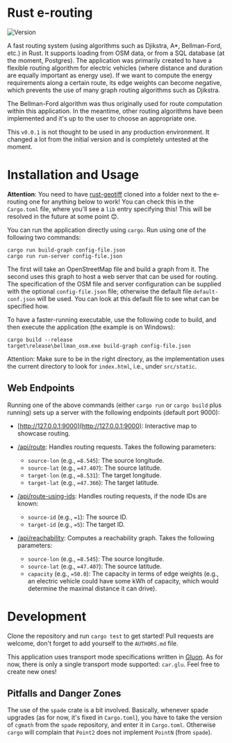# Rust e-routing

![Version](https://img.shields.io/badge/version-v0.0.1-red.svg)

A fast routing system (using algorithms such as Djikstra, A*, Bellman-Ford, etc.) in Rust. It supports loading from OSM data, or from a SQL database (at the moment, Postgres). The application was primarily created to have a flexible routing algorithm for electric vehicles (where distance and duration are equally important as energy use). If we want to compute the energy requirements along a certain route, its edge weights can become negative, which prevents the use of many graph routing algorithms such as Djikstra.

The Bellman-Ford algorithm was thus originally used for route computation within this application. In the meantime, other routing algorithms have been implemented and it's up to the user to choose an appropriate one.

This `v0.0.1` is not thought to be used in any production environment. It changed a lot from the initial version and is completely untested at the moment.

# Installation and Usage

**Attention**: You need to have [rust-geotiff](https://github.com/dominikbucher/rust-geotiff) cloned into a folder next to the e-routing one for anything below to work! You can check this in the `Cargo.toml` file, where you'll see a `lib` entry specifying this! This will be resolved in the future at some point 😊.

You can run the application directly using `cargo`. Run using one of the following two commands:

```shell
cargo run build-graph config-file.json
cargo run run-server config-file.json
```

The first will take an OpenStreetMap file and build a graph from it. The second uses this graph to host a web server that can be used for routing. The specification of the OSM file and server configuration can be supplied with the optional `config-file.json` file; otherwise the default file `default-conf.json` will be used. You can look at this default file to see what can be specified how.

To have a faster-running executable, use the following code to build, and then execute the application (the example is on Windows):

```shell
cargo build --release
target\release\bellman_osm.exe build-graph config-file.json
```

Attention: Make sure to be in the right directory, as the implementation uses the current directory to look for `index.html`, i.e., under `src/static`.

## Web Endpoints

Running one of the above commands (either `cargo run` or `cargo build` plus running) sets up a server with the following endpoints (default port 9000):

* [http://127.0.0.1:9000](http://127.0.0.1:9000): Interactive map to showcase routing.

* [/api/route](http://127.0.0.1:9000/api/route): Handles routing requests. Takes the following parameters:

  * `source-lon` (e.g., `=8.545`): The source longitude.
  * `source-lat` (e.g., `=47.407`): The source latitude.
  * `target-lon` (e.g., `=8.531`): The target longitude.
  * `target-lat` (e.g., `=47.366`): The target latitude.

* [/api/route-using-ids](http://127.0.0.1:9000/api/route-using-ids): Handles routing requests, if the node IDs are known:

  * `source-id` (e.g., `=1`): The source ID.
  * `target-id` (e.g., `=5`): The target ID.

* [/api/reachability](http://127.0.0.1:9000/api/reachability): Computes a reachability graph. Takes the following parameters:

  * `source-lon` (e.g., `=8.545`): The source longitude.
  * `source-lat` (e.g., `=47.407`): The source latitude.
  * `capacity` (e.g., `=50.0`): The capacity in terms of edge weights (e.g., an electric vehicle could have some kWh of capacity, which would determine the maximal distance it can drive).

# Development

Clone the repository and run `cargo test` to get started! Pull requests are welcome, don't forget to add yourself to the `AUTHORS.md` file.

This application uses transport mode specifications written in [Gluon](https://github.com/gluon-lang/gluon). As for now, there is only a single transport mode supported: `car.glu`. Feel free to create new ones!

## Pitfalls and Danger Zones

The use of the `spade` crate is a bit involved. Basically, whenever spade upgrades (as for now, it's fixed in `Cargo.toml`), you have to take the version of `cgmath` from the `spade` repository, and enter it in `Cargo.toml`. Otherwise `cargo` will complain that `Point2` does not implement `PointN` (from `spade`). 